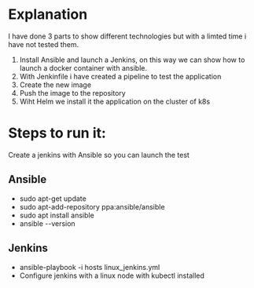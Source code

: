 # Explanation

I have done 3 parts to show different technologies but with a limted time i have not tested them. 

1. Install Ansible and launch a Jenkins, on this way we can show how to launch a docker container with ansible. 
2. With Jenkinfile i have created a pipeline to test the application
3. Create the new image
4. Push the image to the repository
5. Wiht Helm we install it the application on the cluster of k8s

# Steps to run it:
Create a jenkins with Ansible so you can launch the test

## Ansible
- sudo apt-get update
- sudo apt-add-repository ppa:ansible/ansible
- sudo apt install ansible
- ansible --version

## Jenkins
- ansible-playbook -i hosts linux_jenkins.yml
- Configure jenkins with a linux node with kubectl installed
